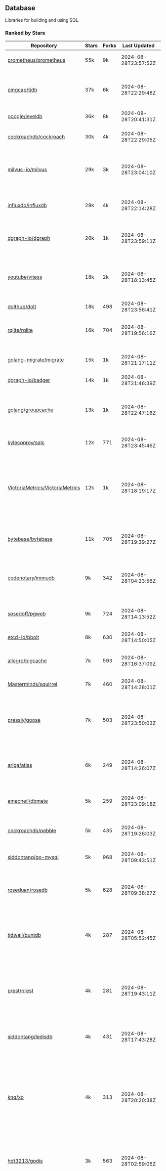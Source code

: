 ## Database

Libraries for building and using SQL.

### Ranked by Stars

| Repository | Stars | Forks | Last Updated | Description | 
|------------|-------|-------|--------------|-------------|
| [prometheus/prometheus](https://github.com/prometheus/prometheus) | 55k | 9k | 2024-08-28T23:57:52Z |  Monitoring system and time series database. |
| [pingcap/tidb](https://github.com/pingcap/tidb) | 37k | 6k | 2024-08-28T22:29:48Z |  TiDB is a distributed SQL database. Inspired by the design of Google F1. |
| [google/leveldb](https://github.com/google/leveldb) | 36k | 8k | 2024-08-28T20:41:31Z | key/value database in Go. |
| [cockroachdb/cockroach](https://github.com/cockroachdb/cockroach) | 30k | 4k | 2024-08-28T22:29:05Z |  Scalable, Geo-Replicated, Transactional Datastore. |
| [milvus-io/milvus](https://github.com/milvus-io/milvus) | 29k | 3k | 2024-08-28T23:04:10Z |  Milvus is a vector database for embedding management, analytics and search. |
| [influxdb/influxdb](https://github.com/influxdb/influxdb) | 29k | 4k | 2024-08-28T22:14:28Z |  Scalable datastore for metrics, events, and real-time analytics. |
| [dgraph-io/dgraph](https://github.com/dgraph-io/dgraph) | 20k | 1k | 2024-08-28T23:59:11Z |  Scalable, Distributed, Low Latency, High Throughput Graph Database. |
| [youtube/vitess](https://github.com/youtube/vitess) | 18k | 2k | 2024-08-28T18:13:45Z |  vitess provides servers and tools which facilitate scaling of MySQL databases for large scale web services. |
| [dolthub/dolt](https://github.com/dolthub/dolt) | 18k | 498 | 2024-08-28T23:56:41Z |  Dolt – It's Git for Data. |
| [rqlite/rqlite](https://github.com/rqlite/rqlite) | 16k | 704 | 2024-08-28T19:56:16Z |  The lightweight, distributed, relational database built on SQLite. |
| [golang-migrate/migrate](https://github.com/golang-migrate/migrate) | 15k | 1k | 2024-08-28T21:17:11Z |  Database migrations. CLI and Golang library. |
| [dgraph-io/badger](https://github.com/dgraph-io/badger) | 14k | 1k | 2024-08-28T21:46:39Z |  Fast key-value store in Go. |
| [golang/groupcache](https://github.com/golang/groupcache) | 13k | 1k | 2024-08-28T22:47:16Z |  Groupcache is a caching and cache-filling library, intended as a replacement for memcached in many cases. |
| [kyleconroy/sqlc](https://github.com/kyleconroy/sqlc) | 12k | 771 | 2024-08-28T23:45:46Z |  Generate type-safe code from SQL. |
| [VictoriaMetrics/VictoriaMetrics](https://github.com/VictoriaMetrics/VictoriaMetrics) | 12k | 1k | 2024-08-28T18:19:17Z |  fast, resource-effective and scalable open source time series database. May be used as long-term remote storage for Prometheus. Supports PromQL. |
| [bytebase/bytebase](https://github.com/bytebase/bytebase) | 11k | 705 | 2024-08-28T19:39:27Z |  Safe database schema change and version control for DevOps teams. |
| [codenotary/immudb](https://github.com/codenotary/immudb) | 9k | 342 | 2024-08-28T04:23:56Z |  immudb is a lightweight, high-speed immutable database for systems and applications written in Go. |
| [sosedoff/pgweb](https://github.com/sosedoff/pgweb) | 9k | 724 | 2024-08-28T14:13:52Z |  Web-based PostgreSQL database browser. |
| [etcd-io/bbolt](https://github.com/etcd-io/bbolt) | 8k | 630 | 2024-08-28T14:50:05Z |  An embedded key/value database for Go. |
| [allegro/bigcache](https://github.com/allegro/bigcache) | 7k | 593 | 2024-08-28T16:37:09Z |  Efficient key/value cache for gigabytes of data. |
| [Masterminds/squirrel](https://github.com/Masterminds/squirrel) | 7k | 460 | 2024-08-28T14:38:01Z |  Go library that helps you build SQL queries. |
| [pressly/goose](https://github.com/pressly/goose) | 7k | 503 | 2024-08-28T23:50:03Z |  Database migration tool. You can manage your database's evolution by creating incremental SQL or Go scripts. |
| [ariga/atlas](https://github.com/ariga/atlas) | 6k | 249 | 2024-08-28T14:26:07Z |  A Database Toolkit. A CLI designed to help companies better work with their data. |
| [amacneil/dbmate](https://github.com/amacneil/dbmate) | 5k | 259 | 2024-08-28T23:09:18Z |  A lightweight, framework-agnostic database migration tool. |
| [cockroachdb/pebble](https://github.com/cockroachdb/pebble) | 5k | 435 | 2024-08-28T19:26:03Z |  RocksDB/LevelDB inspired key-value database in Go. |
| [siddontang/go-mysql](https://github.com/siddontang/go-mysql) | 5k | 968 | 2024-08-28T09:43:51Z |  Go toolset to handle MySQL protocol and replication. |
| [roseduan/rosedb](https://github.com/roseduan/rosedb) | 5k | 628 | 2024-08-28T09:38:27Z |  An embedded k-v database based on LSM+WAL, supports string, list, hash, set, zset. |
| [tidwall/buntdb](https://github.com/tidwall/buntdb) | 4k | 287 | 2024-08-28T05:52:45Z |  Fast, embeddable, in-memory key/value database for Go with custom indexing and spatial support. |
| [prest/prest](https://github.com/prest/prest) | 4k | 281 | 2024-08-28T19:43:11Z |  Simplify and accelerate development, ⚡ instant, realtime, high-performance on any Postgres application, existing or new. |
| [siddontang/ledisdb](https://github.com/siddontang/ledisdb) | 4k | 431 | 2024-08-28T17:43:28Z |  Ledisdb is a high performance NoSQL like Redis based on LevelDB. |
| [knq/xo](https://github.com/knq/xo) | 4k | 313 | 2024-08-28T20:20:38Z |  Generate idiomatic Go code for databases based on existing schema definitions or custom queries supporting PostgreSQL, MySQL, SQLite, Oracle, and Microsoft SQL Server. |
| [hdt3213/godis](https://github.com/hdt3213/godis) | 3k | 563 | 2024-08-28T02:59:05Z |  A Golang implemented high-performance Redis server and cluster. |
| [xujiajun/nutsdb](https://github.com/xujiajun/nutsdb) | 3k | 335 | 2024-08-28T08:54:01Z |  Nutsdb is a simple, fast, embeddable, persistent key/value store written in pure Go. It supports fully serializable transactions and many data structures such as list, set, sorted set. |
| [rubenv/sql-migrate](https://github.com/rubenv/sql-migrate) | 3k | 269 | 2024-08-28T06:14:30Z |  Database migration tool. Allows embedding migrations into the application using go-bindata. |
| [lindb/lindb](https://github.com/lindb/lindb) | 3k | 282 | 2024-08-28T18:38:30Z |  LinDB is a scalable, high performance, high availability distributed time series database. |
| [HouzuoGuo/tiedot](https://github.com/HouzuoGuo/tiedot) | 3k | 259 | 2024-08-24T21:08:45Z |  Your NoSQL database powered by Golang. |
| [bluele/gcache](https://github.com/bluele/gcache) | 3k | 270 | 2024-08-28T21:37:27Z |  Cache library with support for expirable Cache, LFU, LRU and ARC. |
| [eko/gocache](https://github.com/eko/gocache) | 2k | 193 | 2024-08-28T23:14:27Z |  A complete Go cache library with multiple stores (memory, memcache, redis, ...), chainable, loadable, metrics cache and more. |
| [go-jet/jet](https://github.com/go-jet/jet) | 2k | 113 | 2024-08-28T23:07:17Z |  Framework for writing type-safe SQL queries in Go, with ability to easily convert database query result into desired arbitrary object structure. |
| [doug-martin/goqu](https://github.com/doug-martin/goqu) | 2k | 205 | 2024-08-28T03:11:31Z |  Idiomatic SQL builder and query library. |
| [muesli/cache2go](https://github.com/muesli/cache2go) | 2k | 518 | 2024-08-27T22:17:18Z |  In-memory key:value cache which supports automatic invalidation based on timeouts. |
| [VictoriaMetrics/fastcache](https://github.com/VictoriaMetrics/fastcache) | 2k | 176 | 2024-08-23T11:43:17Z |  fast thread-safe inmemory cache for big number of entries. Minimizes GC overhead. |
| [flower-corp/lotusdb](https://github.com/flower-corp/lotusdb) | 2k | 177 | 2024-08-28T09:36:23Z |  Fast k/v database compatible with lsm and b+tree. |
| [maypok86/otter](https://github.com/maypok86/otter) | 2k | 39 | 2024-08-28T09:05:28Z |  A high performance lockless cache for Go. Many times faster than Ristretto and friends. |
| [didi/gendry](https://github.com/didi/gendry) | 2k | 191 | 2024-08-28T08:51:25Z |  Non-invasive SQL builder and powerful data binder. |
| [CovenantSQL/CovenantSQL](https://github.com/CovenantSQL/CovenantSQL) | 1k | 146 | 2024-08-03T07:47:43Z |  CovenantSQL is a SQL database on blockchain. |
| [kelindar/column](https://github.com/kelindar/column) | 1k | 56 | 2024-08-28T05:43:51Z |  High-performance, columnar, embeddable in-memory store with bitmap indexing and transactions. |
| [peterbourgon/diskv](https://github.com/peterbourgon/diskv) | 1k | 101 | 2024-08-24T08:01:51Z |  Home-grown disk-backed key-value store. |
| [akrylysov/pogreb](https://github.com/akrylysov/pogreb) | 1k | 90 | 2024-08-27T11:15:55Z |  Embedded key-value store for read-heavy workloads. |
| [skeema/skeema](https://github.com/skeema/skeema) | 1k | 100 | 2024-08-28T16:59:28Z |  Pure-SQL schema management system for MySQL, with support for sharding and external online schema change tools. |
| [Vertamedia/chproxy](https://github.com/Vertamedia/chproxy) | 1k | 258 | 2024-08-22T09:05:42Z |  HTTP proxy for ClickHouse database. |
| [paranoidguy/databunker](https://github.com/paranoidguy/databunker) | 1k | 72 | 2024-08-28T21:47:46Z |  Personally identifiable information (PII) storage service built to comply with GDPR and CCPA. |
| [objectbox/objectbox-go](https://github.com/objectbox/objectbox-go) | 1k | 45 | 2024-08-25T00:24:48Z |  High-performance embedded Object Database (NoSQL) with Go API. |
| [cybertec-postgresql/pg_timetable](https://github.com/cybertec-postgresql/pg_timetable) | 1k | 65 | 2024-08-27T07:07:18Z |  Advanced scheduling for PostgreSQL. |
| [go-gormigrate/gormigrate](https://github.com/go-gormigrate/gormigrate) | 1k | 96 | 2024-08-28T06:12:30Z |  Database schema migration helper for Gorm ORM. |
| [krotik/eliasdb](https://github.com/krotik/eliasdb) | 995 | 49 | 2024-08-20T10:02:15Z |  Dependency-free, transactional graph database with REST API, phrase search and SQL-like query language. |
| [linkedin/goavro](https://github.com/linkedin/goavro) | 971 | 216 | 2024-08-26T11:06:27Z |  A Go package that encodes and decodes Avro data. |
| [couchbase/moss](https://github.com/couchbase/moss) | 951 | 59 | 2024-08-18T18:26:15Z |  Moss is a simple LSM key-value storage engine written in 100% Go. |
| [jellydator/ttlcache](https://github.com/jellydator/ttlcache) | 910 | 115 | 2024-08-28T23:57:28Z |  An in-memory cache with item expiration and generics. |
| [gchaincl/dotsql](https://github.com/gchaincl/dotsql) | 735 | 53 | 2024-08-22T02:22:56Z |  Go library that helps you keep sql files in one place and use them with ease. |
| [ostafen/clover](https://github.com/ostafen/clover) | 655 | 55 | 2024-08-28T16:32:54Z |  A lightweight document-oriented NoSQL database written in pure Golang. |
| [go-ozzo/ozzo-dbx](https://github.com/go-ozzo/ozzo-dbx) | 633 | 88 | 2024-08-28T01:09:24Z |  Powerful data retrieval methods as well as DB-agnostic query building capabilities. |
| [nikepan/clickhouse-bulk](https://github.com/nikepan/clickhouse-bulk) | 473 | 87 | 2024-08-20T08:53:24Z |  Collects small inserts and sends big requests to ClickHouse servers. |
| [jmhodges/levigo](https://github.com/jmhodges/levigo) | 414 | 90 | 2024-06-20T01:42:34Z |  Levigo is a Go wrapper for LevelDB. |
| [rocketlaunchr/dbq](https://github.com/rocketlaunchr/dbq) | 402 | 21 | 2024-08-09T12:12:34Z |  Zero boilerplate database operations for Go. |
| [lqs/sqlingo](https://github.com/lqs/sqlingo) | 398 | 28 | 2024-08-28T03:56:24Z |  A lightweight DSL to build SQL in Go. |
| [HDT3213/rdb](https://github.com/HDT3213/rdb) | 374 | 78 | 2024-08-27T08:29:23Z |  Redis RDB file parser for secondary development and memory analysis. |
| [recoilme/pudge](https://github.com/recoilme/pudge) | 367 | 35 | 2024-07-22T02:45:48Z |  Fast and simple key/value store written using Go's standard library. |
| [faabiosr/cachego](https://github.com/faabiosr/cachego) | 365 | 24 | 2024-08-28T18:53:05Z |  Golang Cache component for multiple drivers. |
| [EchoVault/EchoVault](https://github.com/EchoVault/EchoVault) | 329 | 18 | 2024-08-28T11:24:41Z |  Embeddable Distributed in-memory data store compatible with Redis clients. |
| [elgris/sqrl](https://github.com/elgris/sqrl) | 274 | 38 | 2024-07-21T17:08:26Z |  SQL query builder, fork of Squirrel with improved performance. |
| [creativecreature/sturdyc](https://github.com/creativecreature/sturdyc) | 271 | 9 | 2024-08-28T16:46:05Z |  A caching library with advanced concurrency features designed to make I/O heavy applications robust and highly performant. |
| [chrislusf/vasto](https://github.com/chrislusf/vasto) | 259 | 30 | 2024-08-03T23:40:34Z |  A distributed high-performance key-value store. On Disk. Eventual consistent. HA. Able to grow or shrink without service interruption. |
| [Yiling-J/theine-go](https://github.com/Yiling-J/theine-go) | 249 | 16 | 2024-08-27T11:10:18Z |  High performance, near optimal in-memory cache with proactive TTL expiration and generics. |
| [dtm-labs/dtf](https://github.com/dtm-labs/dtf) | 212 | 30 | 2024-07-17T03:52:37Z |  A distributed transaction manager. Support XA, TCC, SAGA, Reliable Messages. |
| [fern4lvarez/piladb](https://github.com/fern4lvarez/piladb) | 205 | 22 | 2024-06-20T01:42:37Z |  Lightweight RESTful database engine based on stack data structures. |
| [wesql/wescale](https://github.com/wesql/wescale) | 197 | 8 | 2024-08-26T06:27:32Z |  WeScale is a database proxy designed to enhance the scalability, performance, security, and resilience of your applications. |
| [bokwoon95/go-structured-query](https://github.com/bokwoon95/go-structured-query) | 196 | 11 | 2024-08-13T04:09:33Z |  Type-safe SQL builder and struct mapper for Go. |
| [knocknote/octillery](https://github.com/knocknote/octillery) | 191 | 30 | 2024-06-10T05:18:59Z |  Go package for sharding databases ( Supports every ORM or raw SQL ). |
| [akyoto/cache](https://github.com/akyoto/cache) | 182 | 22 | 2024-08-04T01:51:50Z |  In-memory key:value store with expiration time, 0 dependencies, <100 LoC, 100% coverage. |
| [lopezator/migrator](https://github.com/lopezator/migrator) | 168 | 18 | 2024-07-11T02:39:54Z |  Dead simple Go database migration library. |
| [amit-davidson/LibraDB](https://github.com/amit-davidson/LibraDB) | 167 | 21 | 2024-08-25T21:54:00Z |  LibraDB is a simple database with less than 1000 lines of code for learning. |
| [arthurkushman/buildsqlx](https://github.com/arthurkushman/buildsqlx) | 165 | 16 | 2024-08-28T14:21:17Z |  Go database query builder library for PostgreSQL. |
| [iwanbk/bcache](https://github.com/iwanbk/bcache) | 151 | 18 | 2024-08-24T07:28:00Z |  Eventually consistent distributed in-memory cache Go library. |
| [GuiaBolso/darwin](https://github.com/GuiaBolso/darwin) | 145 | 34 | 2024-06-20T01:43:38Z |  Database schema evolution library for Go. |
| [nullism/bqb](https://github.com/nullism/bqb) | 144 | 10 | 2024-08-25T12:29:46Z |  Lightweight and easy to learn query builder. |
| [leporo/sqlf](https://github.com/leporo/sqlf) | 141 | 14 | 2024-05-24T08:11:15Z |  Fast SQL query builder. |
| [rocketlaunchr/remember-go](https://github.com/rocketlaunchr/remember-go) | 139 | 8 | 2024-07-23T03:09:49Z |  A universal interface for caching slow database queries (backed by redis, memcached, ristretto, or in-memory). |
| [viney-shih/go-cache](https://github.com/viney-shih/go-cache) | 138 | 9 | 2024-08-12T08:51:03Z |  A flexible multi-layer Go caching library to deal with in-memory and shared cache by adopting Cache-Aside pattern. |
| [elastic/go-freelru](https://github.com/elastic/go-freelru) | 133 | 9 | 2024-08-27T14:30:13Z | A GC-less, fast and generic LRU hashmap library with optional locking, sharding, eviction and expiration. |
| [galeone/igor](https://github.com/galeone/igor) | 125 | 4 | 2024-06-20T01:44:49Z |  Abstraction layer for PostgreSQL that supports advanced functionality and uses gorm-like syntax. |
| [erni27/imcache](https://github.com/erni27/imcache) | 119 | 5 | 2024-08-28T11:53:56Z |  A generic in-memory cache Go library. It supports expiration, sliding expiration, max entries limit, eviction callbacks and sharding. |
| [unit-io/unitdb](https://github.com/unit-io/unitdb) | 118 | 10 | 2024-05-03T13:01:20Z |  Fast timeseries database for IoT, realtime messaging applications. Access unitdb with pubsub over tcp or websocket using github.com/unit-io/unitd application. |
| [sj14/dbbench](https://github.com/sj14/dbbench) | 98 | 18 | 2024-08-25T11:47:03Z |  Database benchmarking tool with support for several databases and scripts. |
| [OrlovEvgeny/go-mcache](https://github.com/OrlovEvgeny/go-mcache) | 96 | 16 | 2024-08-13T16:00:53Z |  Fast in-memory key:value store/cache library. Pointer caches. |
| [sunary/sqlize](https://github.com/sunary/sqlize) | 94 | 11 | 2024-08-26T06:10:58Z |  Database migration generator. Allows generate sql migration from model and existing sql by differ them. |
| [jameycribbs/hare](https://github.com/jameycribbs/hare) | 91 | 11 | 2024-06-26T13:47:15Z |  A simple database management system that stores each table as a text file of line-delimited JSON. |
| [cristalhq/builq](https://github.com/cristalhq/builq) | 89 | 3 | 2024-08-09T01:29:50Z |  Easily build SQL queries in Go. |
| [robinjoseph08/go-pg-migrations](https://github.com/robinjoseph08/go-pg-migrations) | 84 | 22 | 2024-01-08T01:51:54Z |  A Go package to help write migrations with go-pg/pg. |
| [liweiyi88/onedump](https://github.com/liweiyi88/onedump) | 79 | 8 | 2024-08-16T17:08:40Z |  Database backup from different drivers to different destinations with one command and configuration. |
| [zekroTJA/timedmap](https://github.com/zekroTJA/timedmap) | 70 | 10 | 2024-05-10T07:40:51Z |  Map with expiring key-value pairs. |
| [codingsince1985/couchcache](https://github.com/codingsince1985/couchcache) | 63 | 7 | 2024-07-09T09:49:00Z |  RESTful caching micro-service backed by Couchbase server. |
| [xujiajun/godbal](https://github.com/xujiajun/godbal) | 59 | 29 | 2024-02-03T19:00:49Z |  Database Abstraction Layer (dbal) for go. Support SQL builder and get result easily. |
| [khezen/avro](https://github.com/khezen/avro) | 45 | 10 | 2024-07-15T11:24:56Z |  Discover SQL schemas and convert them to AVRO schemas. Query SQL records into AVRO bytes. |
| [oaStuff/clusteredBigCache](https://github.com/oaStuff/clusteredBigCache) | 44 | 5 | 2023-11-01T01:52:19Z |  BigCache with clustering support and individual item expiration. |
| [floatdrop/2q](https://github.com/floatdrop/2q) | 39 | 4 | 2024-08-09T22:07:32Z |  2Q in-memory cache implementation. |
| [claygod/coffer](https://github.com/claygod/coffer) | 38 | 5 | 2024-07-11T12:33:34Z |  Simple ACID key-value database that supports transactions. |
| [HnH/qry](https://github.com/HnH/qry) | 35 | 7 | 2024-02-27T10:37:40Z |  Tool that generates constants from files with raw SQL queries. |
| [xgzlucario/rotom](https://github.com/xgzlucario/rotom) | 34 | 3 | 2024-08-21T16:21:26Z |  A tiny Redis server built with Golang, compatible with RESP protocols. |
| [hexdigest/prep](https://github.com/hexdigest/prep) | 32 | 5 | 2024-03-07T22:59:58Z |  Use prepared SQL statements without changing your code. |
| [bartventer/gorm-multitenancy](https://github.com/bartventer/gorm-multitenancy) | 31 | 4 | 2024-08-25T11:57:50Z |  Multi-tenancy support for GORM managed databases. |
| [adlio/schema](https://github.com/adlio/schema) | 31 | 4 | 2024-06-05T09:08:59Z |  Library to embed schema migrations for database/sql-compatible databases inside your Go binaries. |
| [twharmon/gosql](https://github.com/twharmon/gosql) | 30 | 2 | 2024-02-02T19:53:16Z |  SQL Query builder with better null values support. |
| [RichardKnop/go-fixtures](https://github.com/RichardKnop/go-fixtures) | 29 | 11 | 2024-06-23T17:52:00Z |  Django style fixtures for Golang's excellent built-in database/sql library. |
| [codingconcepts/dg](https://github.com/codingconcepts/dg) | 28 | 3 | 2024-08-12T11:58:52Z |  A fast data generator that produces CSV files from generated relational data. |
| [larapulse/migrator](https://github.com/larapulse/migrator) | 25 | 4 | 2024-05-19T07:31:13Z |  MySQL database migrator designed to run migrations to your features and manage database schema update with intuitive go code. |
| [andizzle/rwdb](https://github.com/andizzle/rwdb) | 19 | 2 | 2024-07-19T18:32:42Z |  rwdb provides read replica capability for multiple database servers setup. |
| [rafaeljesus/tempdb](https://github.com/rafaeljesus/tempdb) | 19 | 3 | 2024-04-18T14:17:05Z |  Key-value store for temporary items. |
| [motrboat/hotcoal](https://github.com/motrboat/hotcoal) | 19 | 1 | 2024-08-26T19:21:30Z |  Secure your handcrafted SQL against injection. |
| [mdaliyan/icache](https://github.com/mdaliyan/icache) | 16 | 2 | 2024-08-16T19:47:56Z |  A High Performance, Generic, thread-safe, zero-dependency cache package. |
| [muir/libschema](https://github.com/muir/libschema) | 14 | 5 | 2024-08-22T16:05:30Z |  Define your migrations separately in each library. Migrations for open source libraries. MySQL & PostgreSQL. |
| [Kachit/gorm-seeder](https://github.com/Kachit/gorm-seeder) | 13 | 1 | 2024-01-30T11:33:09Z |  Simple database seeder for Gorm ORM. |
| [pupizoid/ormlite](https://github.com/pupizoid/ormlite) | 13 | 3 | 2024-03-06T20:01:55Z |  Lightweight package containing some ORM-like features and helpers for sqlite databases. |
| [ulovecode/gdcache](https://github.com/ulovecode/gdcache) | 13 | 2 | 2024-08-01T03:24:23Z |  A pure non-intrusive cache library implemented by golang, you can use it to implement your own distributed cache. |
| [twharmon/dynago](https://github.com/twharmon/dynago) | 12 | 0 | 2024-03-26T11:56:26Z |  Simplify working with AWS DynamoDB. |
| [lawzava/go-pg-migrate](https://github.com/lawzava/go-pg-migrate) | 10 | 3 | 2024-01-24T05:10:53Z |  CLI-friendly package for go-pg migrations management. |
| [no-src/nscache](https://github.com/no-src/nscache) | 10 | 0 | 2024-08-02T00:58:27Z |  A Go caching framework that supports multiple data source drivers. |
| [oracle/coherence-go-client](https://github.com/oracle/coherence-go-client) | 9 | 3 | 2024-07-17T02:42:18Z |  Full implementation of Oracle Coherence cache API for Go applications using gRPC as network transport. |
| [cheshir/ttlcache](https://github.com/cheshir/ttlcache) | 9 | 8 | 2023-03-26T17:03:11Z |  In-memory key value storage with TTL for each record. |
| [rafaelespinoza/godfish](https://github.com/rafaelespinoza/godfish) | 7 | 1 | 2024-07-17T00:46:05Z |  Database migration manager, works with native query language. Support for cassandra, mysql, postgres, sqlite3. |
| [go-the-way/sg](https://github.com/go-the-way/sg) | 6 | 0 | 2024-05-10T21:55:52Z |  A SQL Gen for generating standard SQLs(supports: CRUD) written in Go. |
| [yuseferi/gocache](https://github.com/yuseferi/gocache) | 6 | 0 | 2024-08-16T19:47:48Z |  A data race free Go ache library with high performance and auto pruge functionality |
| [/](https://github.com/gobuffalo/pop/tree/master/soda) | 0 | 0 | 0001-01-01T00:00:00Z |  Database migration, creation, ORM, etc... for MySQL, PostgreSQL, and SQLite. |
| [jamf/regatta](https://github.com/jamf/regatta) | 0 | 0 | 0001-01-01T00:00:00Z |  Fast, simple, geo-distributed KV store built for cloud native era. |

### Ranked by Forks

| Repository | Stars | Forks | Last Updated | Description | 
|------------|-------|-------|--------------|-------------|
| [prometheus/prometheus](https://github.com/prometheus/prometheus) | 55k | 9k | 2024-08-28T23:57:52Z |  Monitoring system and time series database. |
| [google/leveldb](https://github.com/google/leveldb) | 36k | 8k | 2024-08-28T20:41:31Z | key/value database in Go. |
| [pingcap/tidb](https://github.com/pingcap/tidb) | 37k | 6k | 2024-08-28T22:29:48Z |  TiDB is a distributed SQL database. Inspired by the design of Google F1. |
| [cockroachdb/cockroach](https://github.com/cockroachdb/cockroach) | 30k | 4k | 2024-08-28T22:29:05Z |  Scalable, Geo-Replicated, Transactional Datastore. |
| [influxdb/influxdb](https://github.com/influxdb/influxdb) | 29k | 4k | 2024-08-28T22:14:28Z |  Scalable datastore for metrics, events, and real-time analytics. |
| [milvus-io/milvus](https://github.com/milvus-io/milvus) | 29k | 3k | 2024-08-28T23:04:10Z |  Milvus is a vector database for embedding management, analytics and search. |
| [youtube/vitess](https://github.com/youtube/vitess) | 18k | 2k | 2024-08-28T18:13:45Z |  vitess provides servers and tools which facilitate scaling of MySQL databases for large scale web services. |
| [dgraph-io/dgraph](https://github.com/dgraph-io/dgraph) | 20k | 1k | 2024-08-28T23:59:11Z |  Scalable, Distributed, Low Latency, High Throughput Graph Database. |
| [golang/groupcache](https://github.com/golang/groupcache) | 13k | 1k | 2024-08-28T22:47:16Z |  Groupcache is a caching and cache-filling library, intended as a replacement for memcached in many cases. |
| [golang-migrate/migrate](https://github.com/golang-migrate/migrate) | 15k | 1k | 2024-08-28T21:17:11Z |  Database migrations. CLI and Golang library. |
| [dgraph-io/badger](https://github.com/dgraph-io/badger) | 14k | 1k | 2024-08-28T21:46:39Z |  Fast key-value store in Go. |
| [VictoriaMetrics/VictoriaMetrics](https://github.com/VictoriaMetrics/VictoriaMetrics) | 12k | 1k | 2024-08-28T18:19:17Z |  fast, resource-effective and scalable open source time series database. May be used as long-term remote storage for Prometheus. Supports PromQL. |
| [siddontang/go-mysql](https://github.com/siddontang/go-mysql) | 5k | 968 | 2024-08-28T09:43:51Z |  Go toolset to handle MySQL protocol and replication. |
| [kyleconroy/sqlc](https://github.com/kyleconroy/sqlc) | 12k | 771 | 2024-08-28T23:45:46Z |  Generate type-safe code from SQL. |
| [sosedoff/pgweb](https://github.com/sosedoff/pgweb) | 9k | 724 | 2024-08-28T14:13:52Z |  Web-based PostgreSQL database browser. |
| [bytebase/bytebase](https://github.com/bytebase/bytebase) | 11k | 705 | 2024-08-28T19:39:27Z |  Safe database schema change and version control for DevOps teams. |
| [rqlite/rqlite](https://github.com/rqlite/rqlite) | 16k | 704 | 2024-08-28T19:56:16Z |  The lightweight, distributed, relational database built on SQLite. |
| [etcd-io/bbolt](https://github.com/etcd-io/bbolt) | 8k | 630 | 2024-08-28T14:50:05Z |  An embedded key/value database for Go. |
| [roseduan/rosedb](https://github.com/roseduan/rosedb) | 5k | 628 | 2024-08-28T09:38:27Z |  An embedded k-v database based on LSM+WAL, supports string, list, hash, set, zset. |
| [allegro/bigcache](https://github.com/allegro/bigcache) | 7k | 593 | 2024-08-28T16:37:09Z |  Efficient key/value cache for gigabytes of data. |
| [hdt3213/godis](https://github.com/hdt3213/godis) | 3k | 563 | 2024-08-28T02:59:05Z |  A Golang implemented high-performance Redis server and cluster. |
| [muesli/cache2go](https://github.com/muesli/cache2go) | 2k | 518 | 2024-08-27T22:17:18Z |  In-memory key:value cache which supports automatic invalidation based on timeouts. |
| [pressly/goose](https://github.com/pressly/goose) | 7k | 503 | 2024-08-28T23:50:03Z |  Database migration tool. You can manage your database's evolution by creating incremental SQL or Go scripts. |
| [dolthub/dolt](https://github.com/dolthub/dolt) | 18k | 498 | 2024-08-28T23:56:41Z |  Dolt – It's Git for Data. |
| [Masterminds/squirrel](https://github.com/Masterminds/squirrel) | 7k | 460 | 2024-08-28T14:38:01Z |  Go library that helps you build SQL queries. |
| [cockroachdb/pebble](https://github.com/cockroachdb/pebble) | 5k | 435 | 2024-08-28T19:26:03Z |  RocksDB/LevelDB inspired key-value database in Go. |
| [siddontang/ledisdb](https://github.com/siddontang/ledisdb) | 4k | 431 | 2024-08-28T17:43:28Z |  Ledisdb is a high performance NoSQL like Redis based on LevelDB. |
| [codenotary/immudb](https://github.com/codenotary/immudb) | 9k | 342 | 2024-08-28T04:23:56Z |  immudb is a lightweight, high-speed immutable database for systems and applications written in Go. |
| [xujiajun/nutsdb](https://github.com/xujiajun/nutsdb) | 3k | 335 | 2024-08-28T08:54:01Z |  Nutsdb is a simple, fast, embeddable, persistent key/value store written in pure Go. It supports fully serializable transactions and many data structures such as list, set, sorted set. |
| [knq/xo](https://github.com/knq/xo) | 4k | 313 | 2024-08-28T20:20:38Z |  Generate idiomatic Go code for databases based on existing schema definitions or custom queries supporting PostgreSQL, MySQL, SQLite, Oracle, and Microsoft SQL Server. |
| [tidwall/buntdb](https://github.com/tidwall/buntdb) | 4k | 287 | 2024-08-28T05:52:45Z |  Fast, embeddable, in-memory key/value database for Go with custom indexing and spatial support. |
| [lindb/lindb](https://github.com/lindb/lindb) | 3k | 282 | 2024-08-28T18:38:30Z |  LinDB is a scalable, high performance, high availability distributed time series database. |
| [prest/prest](https://github.com/prest/prest) | 4k | 281 | 2024-08-28T19:43:11Z |  Simplify and accelerate development, ⚡ instant, realtime, high-performance on any Postgres application, existing or new. |
| [bluele/gcache](https://github.com/bluele/gcache) | 3k | 270 | 2024-08-28T21:37:27Z |  Cache library with support for expirable Cache, LFU, LRU and ARC. |
| [rubenv/sql-migrate](https://github.com/rubenv/sql-migrate) | 3k | 269 | 2024-08-28T06:14:30Z |  Database migration tool. Allows embedding migrations into the application using go-bindata. |
| [HouzuoGuo/tiedot](https://github.com/HouzuoGuo/tiedot) | 3k | 259 | 2024-08-24T21:08:45Z |  Your NoSQL database powered by Golang. |
| [amacneil/dbmate](https://github.com/amacneil/dbmate) | 5k | 259 | 2024-08-28T23:09:18Z |  A lightweight, framework-agnostic database migration tool. |
| [Vertamedia/chproxy](https://github.com/Vertamedia/chproxy) | 1k | 258 | 2024-08-22T09:05:42Z |  HTTP proxy for ClickHouse database. |
| [ariga/atlas](https://github.com/ariga/atlas) | 6k | 249 | 2024-08-28T14:26:07Z |  A Database Toolkit. A CLI designed to help companies better work with their data. |
| [linkedin/goavro](https://github.com/linkedin/goavro) | 971 | 216 | 2024-08-26T11:06:27Z |  A Go package that encodes and decodes Avro data. |
| [doug-martin/goqu](https://github.com/doug-martin/goqu) | 2k | 205 | 2024-08-28T03:11:31Z |  Idiomatic SQL builder and query library. |
| [eko/gocache](https://github.com/eko/gocache) | 2k | 193 | 2024-08-28T23:14:27Z |  A complete Go cache library with multiple stores (memory, memcache, redis, ...), chainable, loadable, metrics cache and more. |
| [didi/gendry](https://github.com/didi/gendry) | 2k | 191 | 2024-08-28T08:51:25Z |  Non-invasive SQL builder and powerful data binder. |
| [flower-corp/lotusdb](https://github.com/flower-corp/lotusdb) | 2k | 177 | 2024-08-28T09:36:23Z |  Fast k/v database compatible with lsm and b+tree. |
| [VictoriaMetrics/fastcache](https://github.com/VictoriaMetrics/fastcache) | 2k | 176 | 2024-08-23T11:43:17Z |  fast thread-safe inmemory cache for big number of entries. Minimizes GC overhead. |
| [CovenantSQL/CovenantSQL](https://github.com/CovenantSQL/CovenantSQL) | 1k | 146 | 2024-08-03T07:47:43Z |  CovenantSQL is a SQL database on blockchain. |
| [jellydator/ttlcache](https://github.com/jellydator/ttlcache) | 910 | 115 | 2024-08-28T23:57:28Z |  An in-memory cache with item expiration and generics. |
| [go-jet/jet](https://github.com/go-jet/jet) | 2k | 113 | 2024-08-28T23:07:17Z |  Framework for writing type-safe SQL queries in Go, with ability to easily convert database query result into desired arbitrary object structure. |
| [peterbourgon/diskv](https://github.com/peterbourgon/diskv) | 1k | 101 | 2024-08-24T08:01:51Z |  Home-grown disk-backed key-value store. |
| [skeema/skeema](https://github.com/skeema/skeema) | 1k | 100 | 2024-08-28T16:59:28Z |  Pure-SQL schema management system for MySQL, with support for sharding and external online schema change tools. |
| [go-gormigrate/gormigrate](https://github.com/go-gormigrate/gormigrate) | 1k | 96 | 2024-08-28T06:12:30Z |  Database schema migration helper for Gorm ORM. |
| [akrylysov/pogreb](https://github.com/akrylysov/pogreb) | 1k | 90 | 2024-08-27T11:15:55Z |  Embedded key-value store for read-heavy workloads. |
| [jmhodges/levigo](https://github.com/jmhodges/levigo) | 414 | 90 | 2024-06-20T01:42:34Z |  Levigo is a Go wrapper for LevelDB. |
| [go-ozzo/ozzo-dbx](https://github.com/go-ozzo/ozzo-dbx) | 633 | 88 | 2024-08-28T01:09:24Z |  Powerful data retrieval methods as well as DB-agnostic query building capabilities. |
| [nikepan/clickhouse-bulk](https://github.com/nikepan/clickhouse-bulk) | 473 | 87 | 2024-08-20T08:53:24Z |  Collects small inserts and sends big requests to ClickHouse servers. |
| [HDT3213/rdb](https://github.com/HDT3213/rdb) | 374 | 78 | 2024-08-27T08:29:23Z |  Redis RDB file parser for secondary development and memory analysis. |
| [paranoidguy/databunker](https://github.com/paranoidguy/databunker) | 1k | 72 | 2024-08-28T21:47:46Z |  Personally identifiable information (PII) storage service built to comply with GDPR and CCPA. |
| [cybertec-postgresql/pg_timetable](https://github.com/cybertec-postgresql/pg_timetable) | 1k | 65 | 2024-08-27T07:07:18Z |  Advanced scheduling for PostgreSQL. |
| [couchbase/moss](https://github.com/couchbase/moss) | 951 | 59 | 2024-08-18T18:26:15Z |  Moss is a simple LSM key-value storage engine written in 100% Go. |
| [kelindar/column](https://github.com/kelindar/column) | 1k | 56 | 2024-08-28T05:43:51Z |  High-performance, columnar, embeddable in-memory store with bitmap indexing and transactions. |
| [ostafen/clover](https://github.com/ostafen/clover) | 655 | 55 | 2024-08-28T16:32:54Z |  A lightweight document-oriented NoSQL database written in pure Golang. |
| [gchaincl/dotsql](https://github.com/gchaincl/dotsql) | 735 | 53 | 2024-08-22T02:22:56Z |  Go library that helps you keep sql files in one place and use them with ease. |
| [krotik/eliasdb](https://github.com/krotik/eliasdb) | 995 | 49 | 2024-08-20T10:02:15Z |  Dependency-free, transactional graph database with REST API, phrase search and SQL-like query language. |
| [objectbox/objectbox-go](https://github.com/objectbox/objectbox-go) | 1k | 45 | 2024-08-25T00:24:48Z |  High-performance embedded Object Database (NoSQL) with Go API. |
| [maypok86/otter](https://github.com/maypok86/otter) | 2k | 39 | 2024-08-28T09:05:28Z |  A high performance lockless cache for Go. Many times faster than Ristretto and friends. |
| [elgris/sqrl](https://github.com/elgris/sqrl) | 274 | 38 | 2024-07-21T17:08:26Z |  SQL query builder, fork of Squirrel with improved performance. |
| [recoilme/pudge](https://github.com/recoilme/pudge) | 367 | 35 | 2024-07-22T02:45:48Z |  Fast and simple key/value store written using Go's standard library. |
| [GuiaBolso/darwin](https://github.com/GuiaBolso/darwin) | 145 | 34 | 2024-06-20T01:43:38Z |  Database schema evolution library for Go. |
| [dtm-labs/dtf](https://github.com/dtm-labs/dtf) | 212 | 30 | 2024-07-17T03:52:37Z |  A distributed transaction manager. Support XA, TCC, SAGA, Reliable Messages. |
| [knocknote/octillery](https://github.com/knocknote/octillery) | 191 | 30 | 2024-06-10T05:18:59Z |  Go package for sharding databases ( Supports every ORM or raw SQL ). |
| [chrislusf/vasto](https://github.com/chrislusf/vasto) | 259 | 30 | 2024-08-03T23:40:34Z |  A distributed high-performance key-value store. On Disk. Eventual consistent. HA. Able to grow or shrink without service interruption. |
| [xujiajun/godbal](https://github.com/xujiajun/godbal) | 59 | 29 | 2024-02-03T19:00:49Z |  Database Abstraction Layer (dbal) for go. Support SQL builder and get result easily. |
| [lqs/sqlingo](https://github.com/lqs/sqlingo) | 398 | 28 | 2024-08-28T03:56:24Z |  A lightweight DSL to build SQL in Go. |
| [faabiosr/cachego](https://github.com/faabiosr/cachego) | 365 | 24 | 2024-08-28T18:53:05Z |  Golang Cache component for multiple drivers. |
| [akyoto/cache](https://github.com/akyoto/cache) | 182 | 22 | 2024-08-04T01:51:50Z |  In-memory key:value store with expiration time, 0 dependencies, <100 LoC, 100% coverage. |
| [fern4lvarez/piladb](https://github.com/fern4lvarez/piladb) | 205 | 22 | 2024-06-20T01:42:37Z |  Lightweight RESTful database engine based on stack data structures. |
| [robinjoseph08/go-pg-migrations](https://github.com/robinjoseph08/go-pg-migrations) | 84 | 22 | 2024-01-08T01:51:54Z |  A Go package to help write migrations with go-pg/pg. |
| [rocketlaunchr/dbq](https://github.com/rocketlaunchr/dbq) | 402 | 21 | 2024-08-09T12:12:34Z |  Zero boilerplate database operations for Go. |
| [amit-davidson/LibraDB](https://github.com/amit-davidson/LibraDB) | 167 | 21 | 2024-08-25T21:54:00Z |  LibraDB is a simple database with less than 1000 lines of code for learning. |
| [sj14/dbbench](https://github.com/sj14/dbbench) | 98 | 18 | 2024-08-25T11:47:03Z |  Database benchmarking tool with support for several databases and scripts. |
| [lopezator/migrator](https://github.com/lopezator/migrator) | 168 | 18 | 2024-07-11T02:39:54Z |  Dead simple Go database migration library. |
| [iwanbk/bcache](https://github.com/iwanbk/bcache) | 151 | 18 | 2024-08-24T07:28:00Z |  Eventually consistent distributed in-memory cache Go library. |
| [EchoVault/EchoVault](https://github.com/EchoVault/EchoVault) | 329 | 18 | 2024-08-28T11:24:41Z |  Embeddable Distributed in-memory data store compatible with Redis clients. |
| [arthurkushman/buildsqlx](https://github.com/arthurkushman/buildsqlx) | 165 | 16 | 2024-08-28T14:21:17Z |  Go database query builder library for PostgreSQL. |
| [Yiling-J/theine-go](https://github.com/Yiling-J/theine-go) | 249 | 16 | 2024-08-27T11:10:18Z |  High performance, near optimal in-memory cache with proactive TTL expiration and generics. |
| [OrlovEvgeny/go-mcache](https://github.com/OrlovEvgeny/go-mcache) | 96 | 16 | 2024-08-13T16:00:53Z |  Fast in-memory key:value store/cache library. Pointer caches. |
| [leporo/sqlf](https://github.com/leporo/sqlf) | 141 | 14 | 2024-05-24T08:11:15Z |  Fast SQL query builder. |
| [RichardKnop/go-fixtures](https://github.com/RichardKnop/go-fixtures) | 29 | 11 | 2024-06-23T17:52:00Z |  Django style fixtures for Golang's excellent built-in database/sql library. |
| [bokwoon95/go-structured-query](https://github.com/bokwoon95/go-structured-query) | 196 | 11 | 2024-08-13T04:09:33Z |  Type-safe SQL builder and struct mapper for Go. |
| [jameycribbs/hare](https://github.com/jameycribbs/hare) | 91 | 11 | 2024-06-26T13:47:15Z |  A simple database management system that stores each table as a text file of line-delimited JSON. |
| [sunary/sqlize](https://github.com/sunary/sqlize) | 94 | 11 | 2024-08-26T06:10:58Z |  Database migration generator. Allows generate sql migration from model and existing sql by differ them. |
| [zekroTJA/timedmap](https://github.com/zekroTJA/timedmap) | 70 | 10 | 2024-05-10T07:40:51Z |  Map with expiring key-value pairs. |
| [nullism/bqb](https://github.com/nullism/bqb) | 144 | 10 | 2024-08-25T12:29:46Z |  Lightweight and easy to learn query builder. |
| [unit-io/unitdb](https://github.com/unit-io/unitdb) | 118 | 10 | 2024-05-03T13:01:20Z |  Fast timeseries database for IoT, realtime messaging applications. Access unitdb with pubsub over tcp or websocket using github.com/unit-io/unitd application. |
| [khezen/avro](https://github.com/khezen/avro) | 45 | 10 | 2024-07-15T11:24:56Z |  Discover SQL schemas and convert them to AVRO schemas. Query SQL records into AVRO bytes. |
| [creativecreature/sturdyc](https://github.com/creativecreature/sturdyc) | 271 | 9 | 2024-08-28T16:46:05Z |  A caching library with advanced concurrency features designed to make I/O heavy applications robust and highly performant. |
| [elastic/go-freelru](https://github.com/elastic/go-freelru) | 133 | 9 | 2024-08-27T14:30:13Z | A GC-less, fast and generic LRU hashmap library with optional locking, sharding, eviction and expiration. |
| [viney-shih/go-cache](https://github.com/viney-shih/go-cache) | 138 | 9 | 2024-08-12T08:51:03Z |  A flexible multi-layer Go caching library to deal with in-memory and shared cache by adopting Cache-Aside pattern. |
| [wesql/wescale](https://github.com/wesql/wescale) | 197 | 8 | 2024-08-26T06:27:32Z |  WeScale is a database proxy designed to enhance the scalability, performance, security, and resilience of your applications. |
| [rocketlaunchr/remember-go](https://github.com/rocketlaunchr/remember-go) | 139 | 8 | 2024-07-23T03:09:49Z |  A universal interface for caching slow database queries (backed by redis, memcached, ristretto, or in-memory). |
| [cheshir/ttlcache](https://github.com/cheshir/ttlcache) | 9 | 8 | 2023-03-26T17:03:11Z |  In-memory key value storage with TTL for each record. |
| [liweiyi88/onedump](https://github.com/liweiyi88/onedump) | 79 | 8 | 2024-08-16T17:08:40Z |  Database backup from different drivers to different destinations with one command and configuration. |
| [codingsince1985/couchcache](https://github.com/codingsince1985/couchcache) | 63 | 7 | 2024-07-09T09:49:00Z |  RESTful caching micro-service backed by Couchbase server. |
| [HnH/qry](https://github.com/HnH/qry) | 35 | 7 | 2024-02-27T10:37:40Z |  Tool that generates constants from files with raw SQL queries. |
| [hexdigest/prep](https://github.com/hexdigest/prep) | 32 | 5 | 2024-03-07T22:59:58Z |  Use prepared SQL statements without changing your code. |
| [erni27/imcache](https://github.com/erni27/imcache) | 119 | 5 | 2024-08-28T11:53:56Z |  A generic in-memory cache Go library. It supports expiration, sliding expiration, max entries limit, eviction callbacks and sharding. |
| [oaStuff/clusteredBigCache](https://github.com/oaStuff/clusteredBigCache) | 44 | 5 | 2023-11-01T01:52:19Z |  BigCache with clustering support and individual item expiration. |
| [claygod/coffer](https://github.com/claygod/coffer) | 38 | 5 | 2024-07-11T12:33:34Z |  Simple ACID key-value database that supports transactions. |
| [muir/libschema](https://github.com/muir/libschema) | 14 | 5 | 2024-08-22T16:05:30Z |  Define your migrations separately in each library. Migrations for open source libraries. MySQL & PostgreSQL. |
| [floatdrop/2q](https://github.com/floatdrop/2q) | 39 | 4 | 2024-08-09T22:07:32Z |  2Q in-memory cache implementation. |
| [bartventer/gorm-multitenancy](https://github.com/bartventer/gorm-multitenancy) | 31 | 4 | 2024-08-25T11:57:50Z |  Multi-tenancy support for GORM managed databases. |
| [adlio/schema](https://github.com/adlio/schema) | 31 | 4 | 2024-06-05T09:08:59Z |  Library to embed schema migrations for database/sql-compatible databases inside your Go binaries. |
| [galeone/igor](https://github.com/galeone/igor) | 125 | 4 | 2024-06-20T01:44:49Z |  Abstraction layer for PostgreSQL that supports advanced functionality and uses gorm-like syntax. |
| [larapulse/migrator](https://github.com/larapulse/migrator) | 25 | 4 | 2024-05-19T07:31:13Z |  MySQL database migrator designed to run migrations to your features and manage database schema update with intuitive go code. |
| [pupizoid/ormlite](https://github.com/pupizoid/ormlite) | 13 | 3 | 2024-03-06T20:01:55Z |  Lightweight package containing some ORM-like features and helpers for sqlite databases. |
| [xgzlucario/rotom](https://github.com/xgzlucario/rotom) | 34 | 3 | 2024-08-21T16:21:26Z |  A tiny Redis server built with Golang, compatible with RESP protocols. |
| [cristalhq/builq](https://github.com/cristalhq/builq) | 89 | 3 | 2024-08-09T01:29:50Z |  Easily build SQL queries in Go. |
| [rafaeljesus/tempdb](https://github.com/rafaeljesus/tempdb) | 19 | 3 | 2024-04-18T14:17:05Z |  Key-value store for temporary items. |
| [oracle/coherence-go-client](https://github.com/oracle/coherence-go-client) | 9 | 3 | 2024-07-17T02:42:18Z |  Full implementation of Oracle Coherence cache API for Go applications using gRPC as network transport. |
| [codingconcepts/dg](https://github.com/codingconcepts/dg) | 28 | 3 | 2024-08-12T11:58:52Z |  A fast data generator that produces CSV files from generated relational data. |
| [lawzava/go-pg-migrate](https://github.com/lawzava/go-pg-migrate) | 10 | 3 | 2024-01-24T05:10:53Z |  CLI-friendly package for go-pg migrations management. |
| [mdaliyan/icache](https://github.com/mdaliyan/icache) | 16 | 2 | 2024-08-16T19:47:56Z |  A High Performance, Generic, thread-safe, zero-dependency cache package. |
| [ulovecode/gdcache](https://github.com/ulovecode/gdcache) | 13 | 2 | 2024-08-01T03:24:23Z |  A pure non-intrusive cache library implemented by golang, you can use it to implement your own distributed cache. |
| [twharmon/gosql](https://github.com/twharmon/gosql) | 30 | 2 | 2024-02-02T19:53:16Z |  SQL Query builder with better null values support. |
| [andizzle/rwdb](https://github.com/andizzle/rwdb) | 19 | 2 | 2024-07-19T18:32:42Z |  rwdb provides read replica capability for multiple database servers setup. |
| [Kachit/gorm-seeder](https://github.com/Kachit/gorm-seeder) | 13 | 1 | 2024-01-30T11:33:09Z |  Simple database seeder for Gorm ORM. |
| [motrboat/hotcoal](https://github.com/motrboat/hotcoal) | 19 | 1 | 2024-08-26T19:21:30Z |  Secure your handcrafted SQL against injection. |
| [rafaelespinoza/godfish](https://github.com/rafaelespinoza/godfish) | 7 | 1 | 2024-07-17T00:46:05Z |  Database migration manager, works with native query language. Support for cassandra, mysql, postgres, sqlite3. |
| [twharmon/dynago](https://github.com/twharmon/dynago) | 12 | 0 | 2024-03-26T11:56:26Z |  Simplify working with AWS DynamoDB. |
| [no-src/nscache](https://github.com/no-src/nscache) | 10 | 0 | 2024-08-02T00:58:27Z |  A Go caching framework that supports multiple data source drivers. |
| [go-the-way/sg](https://github.com/go-the-way/sg) | 6 | 0 | 2024-05-10T21:55:52Z |  A SQL Gen for generating standard SQLs(supports: CRUD) written in Go. |
| [yuseferi/gocache](https://github.com/yuseferi/gocache) | 6 | 0 | 2024-08-16T19:47:48Z |  A data race free Go ache library with high performance and auto pruge functionality |
| [/](https://github.com/gobuffalo/pop/tree/master/soda) | 0 | 0 | 0001-01-01T00:00:00Z |  Database migration, creation, ORM, etc... for MySQL, PostgreSQL, and SQLite. |
| [jamf/regatta](https://github.com/jamf/regatta) | 0 | 0 | 0001-01-01T00:00:00Z |  Fast, simple, geo-distributed KV store built for cloud native era. |

### Ranked by Last Updated

| Repository | Stars | Forks | Last Updated | Description | 
|------------|-------|-------|--------------|-------------|
| [dgraph-io/dgraph](https://github.com/dgraph-io/dgraph) | 20k | 1k | 2024-08-28T23:59:11Z |  Scalable, Distributed, Low Latency, High Throughput Graph Database. |
| [prometheus/prometheus](https://github.com/prometheus/prometheus) | 55k | 9k | 2024-08-28T23:57:52Z |  Monitoring system and time series database. |
| [jellydator/ttlcache](https://github.com/jellydator/ttlcache) | 910 | 115 | 2024-08-28T23:57:28Z |  An in-memory cache with item expiration and generics. |
| [dolthub/dolt](https://github.com/dolthub/dolt) | 18k | 498 | 2024-08-28T23:56:41Z |  Dolt – It's Git for Data. |
| [pressly/goose](https://github.com/pressly/goose) | 7k | 503 | 2024-08-28T23:50:03Z |  Database migration tool. You can manage your database's evolution by creating incremental SQL or Go scripts. |
| [kyleconroy/sqlc](https://github.com/kyleconroy/sqlc) | 12k | 771 | 2024-08-28T23:45:46Z |  Generate type-safe code from SQL. |
| [eko/gocache](https://github.com/eko/gocache) | 2k | 193 | 2024-08-28T23:14:27Z |  A complete Go cache library with multiple stores (memory, memcache, redis, ...), chainable, loadable, metrics cache and more. |
| [amacneil/dbmate](https://github.com/amacneil/dbmate) | 5k | 259 | 2024-08-28T23:09:18Z |  A lightweight, framework-agnostic database migration tool. |
| [go-jet/jet](https://github.com/go-jet/jet) | 2k | 113 | 2024-08-28T23:07:17Z |  Framework for writing type-safe SQL queries in Go, with ability to easily convert database query result into desired arbitrary object structure. |
| [milvus-io/milvus](https://github.com/milvus-io/milvus) | 29k | 3k | 2024-08-28T23:04:10Z |  Milvus is a vector database for embedding management, analytics and search. |
| [golang/groupcache](https://github.com/golang/groupcache) | 13k | 1k | 2024-08-28T22:47:16Z |  Groupcache is a caching and cache-filling library, intended as a replacement for memcached in many cases. |
| [pingcap/tidb](https://github.com/pingcap/tidb) | 37k | 6k | 2024-08-28T22:29:48Z |  TiDB is a distributed SQL database. Inspired by the design of Google F1. |
| [cockroachdb/cockroach](https://github.com/cockroachdb/cockroach) | 30k | 4k | 2024-08-28T22:29:05Z |  Scalable, Geo-Replicated, Transactional Datastore. |
| [influxdb/influxdb](https://github.com/influxdb/influxdb) | 29k | 4k | 2024-08-28T22:14:28Z |  Scalable datastore for metrics, events, and real-time analytics. |
| [paranoidguy/databunker](https://github.com/paranoidguy/databunker) | 1k | 72 | 2024-08-28T21:47:46Z |  Personally identifiable information (PII) storage service built to comply with GDPR and CCPA. |
| [dgraph-io/badger](https://github.com/dgraph-io/badger) | 14k | 1k | 2024-08-28T21:46:39Z |  Fast key-value store in Go. |
| [bluele/gcache](https://github.com/bluele/gcache) | 3k | 270 | 2024-08-28T21:37:27Z |  Cache library with support for expirable Cache, LFU, LRU and ARC. |
| [golang-migrate/migrate](https://github.com/golang-migrate/migrate) | 15k | 1k | 2024-08-28T21:17:11Z |  Database migrations. CLI and Golang library. |
| [google/leveldb](https://github.com/google/leveldb) | 36k | 8k | 2024-08-28T20:41:31Z | key/value database in Go. |
| [knq/xo](https://github.com/knq/xo) | 4k | 313 | 2024-08-28T20:20:38Z |  Generate idiomatic Go code for databases based on existing schema definitions or custom queries supporting PostgreSQL, MySQL, SQLite, Oracle, and Microsoft SQL Server. |
| [rqlite/rqlite](https://github.com/rqlite/rqlite) | 16k | 704 | 2024-08-28T19:56:16Z |  The lightweight, distributed, relational database built on SQLite. |
| [prest/prest](https://github.com/prest/prest) | 4k | 281 | 2024-08-28T19:43:11Z |  Simplify and accelerate development, ⚡ instant, realtime, high-performance on any Postgres application, existing or new. |
| [bytebase/bytebase](https://github.com/bytebase/bytebase) | 11k | 705 | 2024-08-28T19:39:27Z |  Safe database schema change and version control for DevOps teams. |
| [cockroachdb/pebble](https://github.com/cockroachdb/pebble) | 5k | 435 | 2024-08-28T19:26:03Z |  RocksDB/LevelDB inspired key-value database in Go. |
| [faabiosr/cachego](https://github.com/faabiosr/cachego) | 365 | 24 | 2024-08-28T18:53:05Z |  Golang Cache component for multiple drivers. |
| [lindb/lindb](https://github.com/lindb/lindb) | 3k | 282 | 2024-08-28T18:38:30Z |  LinDB is a scalable, high performance, high availability distributed time series database. |
| [VictoriaMetrics/VictoriaMetrics](https://github.com/VictoriaMetrics/VictoriaMetrics) | 12k | 1k | 2024-08-28T18:19:17Z |  fast, resource-effective and scalable open source time series database. May be used as long-term remote storage for Prometheus. Supports PromQL. |
| [youtube/vitess](https://github.com/youtube/vitess) | 18k | 2k | 2024-08-28T18:13:45Z |  vitess provides servers and tools which facilitate scaling of MySQL databases for large scale web services. |
| [siddontang/ledisdb](https://github.com/siddontang/ledisdb) | 4k | 431 | 2024-08-28T17:43:28Z |  Ledisdb is a high performance NoSQL like Redis based on LevelDB. |
| [skeema/skeema](https://github.com/skeema/skeema) | 1k | 100 | 2024-08-28T16:59:28Z |  Pure-SQL schema management system for MySQL, with support for sharding and external online schema change tools. |
| [creativecreature/sturdyc](https://github.com/creativecreature/sturdyc) | 271 | 9 | 2024-08-28T16:46:05Z |  A caching library with advanced concurrency features designed to make I/O heavy applications robust and highly performant. |
| [allegro/bigcache](https://github.com/allegro/bigcache) | 7k | 593 | 2024-08-28T16:37:09Z |  Efficient key/value cache for gigabytes of data. |
| [ostafen/clover](https://github.com/ostafen/clover) | 655 | 55 | 2024-08-28T16:32:54Z |  A lightweight document-oriented NoSQL database written in pure Golang. |
| [etcd-io/bbolt](https://github.com/etcd-io/bbolt) | 8k | 630 | 2024-08-28T14:50:05Z |  An embedded key/value database for Go. |
| [Masterminds/squirrel](https://github.com/Masterminds/squirrel) | 7k | 460 | 2024-08-28T14:38:01Z |  Go library that helps you build SQL queries. |
| [ariga/atlas](https://github.com/ariga/atlas) | 6k | 249 | 2024-08-28T14:26:07Z |  A Database Toolkit. A CLI designed to help companies better work with their data. |
| [arthurkushman/buildsqlx](https://github.com/arthurkushman/buildsqlx) | 165 | 16 | 2024-08-28T14:21:17Z |  Go database query builder library for PostgreSQL. |
| [sosedoff/pgweb](https://github.com/sosedoff/pgweb) | 9k | 724 | 2024-08-28T14:13:52Z |  Web-based PostgreSQL database browser. |
| [erni27/imcache](https://github.com/erni27/imcache) | 119 | 5 | 2024-08-28T11:53:56Z |  A generic in-memory cache Go library. It supports expiration, sliding expiration, max entries limit, eviction callbacks and sharding. |
| [EchoVault/EchoVault](https://github.com/EchoVault/EchoVault) | 329 | 18 | 2024-08-28T11:24:41Z |  Embeddable Distributed in-memory data store compatible with Redis clients. |
| [siddontang/go-mysql](https://github.com/siddontang/go-mysql) | 5k | 968 | 2024-08-28T09:43:51Z |  Go toolset to handle MySQL protocol and replication. |
| [roseduan/rosedb](https://github.com/roseduan/rosedb) | 5k | 628 | 2024-08-28T09:38:27Z |  An embedded k-v database based on LSM+WAL, supports string, list, hash, set, zset. |
| [flower-corp/lotusdb](https://github.com/flower-corp/lotusdb) | 2k | 177 | 2024-08-28T09:36:23Z |  Fast k/v database compatible with lsm and b+tree. |
| [maypok86/otter](https://github.com/maypok86/otter) | 2k | 39 | 2024-08-28T09:05:28Z |  A high performance lockless cache for Go. Many times faster than Ristretto and friends. |
| [xujiajun/nutsdb](https://github.com/xujiajun/nutsdb) | 3k | 335 | 2024-08-28T08:54:01Z |  Nutsdb is a simple, fast, embeddable, persistent key/value store written in pure Go. It supports fully serializable transactions and many data structures such as list, set, sorted set. |
| [didi/gendry](https://github.com/didi/gendry) | 2k | 191 | 2024-08-28T08:51:25Z |  Non-invasive SQL builder and powerful data binder. |
| [rubenv/sql-migrate](https://github.com/rubenv/sql-migrate) | 3k | 269 | 2024-08-28T06:14:30Z |  Database migration tool. Allows embedding migrations into the application using go-bindata. |
| [go-gormigrate/gormigrate](https://github.com/go-gormigrate/gormigrate) | 1k | 96 | 2024-08-28T06:12:30Z |  Database schema migration helper for Gorm ORM. |
| [tidwall/buntdb](https://github.com/tidwall/buntdb) | 4k | 287 | 2024-08-28T05:52:45Z |  Fast, embeddable, in-memory key/value database for Go with custom indexing and spatial support. |
| [kelindar/column](https://github.com/kelindar/column) | 1k | 56 | 2024-08-28T05:43:51Z |  High-performance, columnar, embeddable in-memory store with bitmap indexing and transactions. |
| [codenotary/immudb](https://github.com/codenotary/immudb) | 9k | 342 | 2024-08-28T04:23:56Z |  immudb is a lightweight, high-speed immutable database for systems and applications written in Go. |
| [lqs/sqlingo](https://github.com/lqs/sqlingo) | 398 | 28 | 2024-08-28T03:56:24Z |  A lightweight DSL to build SQL in Go. |
| [doug-martin/goqu](https://github.com/doug-martin/goqu) | 2k | 205 | 2024-08-28T03:11:31Z |  Idiomatic SQL builder and query library. |
| [hdt3213/godis](https://github.com/hdt3213/godis) | 3k | 563 | 2024-08-28T02:59:05Z |  A Golang implemented high-performance Redis server and cluster. |
| [go-ozzo/ozzo-dbx](https://github.com/go-ozzo/ozzo-dbx) | 633 | 88 | 2024-08-28T01:09:24Z |  Powerful data retrieval methods as well as DB-agnostic query building capabilities. |
| [muesli/cache2go](https://github.com/muesli/cache2go) | 2k | 518 | 2024-08-27T22:17:18Z |  In-memory key:value cache which supports automatic invalidation based on timeouts. |
| [elastic/go-freelru](https://github.com/elastic/go-freelru) | 133 | 9 | 2024-08-27T14:30:13Z | A GC-less, fast and generic LRU hashmap library with optional locking, sharding, eviction and expiration. |
| [akrylysov/pogreb](https://github.com/akrylysov/pogreb) | 1k | 90 | 2024-08-27T11:15:55Z |  Embedded key-value store for read-heavy workloads. |
| [Yiling-J/theine-go](https://github.com/Yiling-J/theine-go) | 249 | 16 | 2024-08-27T11:10:18Z |  High performance, near optimal in-memory cache with proactive TTL expiration and generics. |
| [HDT3213/rdb](https://github.com/HDT3213/rdb) | 374 | 78 | 2024-08-27T08:29:23Z |  Redis RDB file parser for secondary development and memory analysis. |
| [cybertec-postgresql/pg_timetable](https://github.com/cybertec-postgresql/pg_timetable) | 1k | 65 | 2024-08-27T07:07:18Z |  Advanced scheduling for PostgreSQL. |
| [motrboat/hotcoal](https://github.com/motrboat/hotcoal) | 19 | 1 | 2024-08-26T19:21:30Z |  Secure your handcrafted SQL against injection. |
| [linkedin/goavro](https://github.com/linkedin/goavro) | 971 | 216 | 2024-08-26T11:06:27Z |  A Go package that encodes and decodes Avro data. |
| [wesql/wescale](https://github.com/wesql/wescale) | 197 | 8 | 2024-08-26T06:27:32Z |  WeScale is a database proxy designed to enhance the scalability, performance, security, and resilience of your applications. |
| [sunary/sqlize](https://github.com/sunary/sqlize) | 94 | 11 | 2024-08-26T06:10:58Z |  Database migration generator. Allows generate sql migration from model and existing sql by differ them. |
| [amit-davidson/LibraDB](https://github.com/amit-davidson/LibraDB) | 167 | 21 | 2024-08-25T21:54:00Z |  LibraDB is a simple database with less than 1000 lines of code for learning. |
| [nullism/bqb](https://github.com/nullism/bqb) | 144 | 10 | 2024-08-25T12:29:46Z |  Lightweight and easy to learn query builder. |
| [bartventer/gorm-multitenancy](https://github.com/bartventer/gorm-multitenancy) | 31 | 4 | 2024-08-25T11:57:50Z |  Multi-tenancy support for GORM managed databases. |
| [sj14/dbbench](https://github.com/sj14/dbbench) | 98 | 18 | 2024-08-25T11:47:03Z |  Database benchmarking tool with support for several databases and scripts. |
| [objectbox/objectbox-go](https://github.com/objectbox/objectbox-go) | 1k | 45 | 2024-08-25T00:24:48Z |  High-performance embedded Object Database (NoSQL) with Go API. |
| [HouzuoGuo/tiedot](https://github.com/HouzuoGuo/tiedot) | 3k | 259 | 2024-08-24T21:08:45Z |  Your NoSQL database powered by Golang. |
| [peterbourgon/diskv](https://github.com/peterbourgon/diskv) | 1k | 101 | 2024-08-24T08:01:51Z |  Home-grown disk-backed key-value store. |
| [iwanbk/bcache](https://github.com/iwanbk/bcache) | 151 | 18 | 2024-08-24T07:28:00Z |  Eventually consistent distributed in-memory cache Go library. |
| [VictoriaMetrics/fastcache](https://github.com/VictoriaMetrics/fastcache) | 2k | 176 | 2024-08-23T11:43:17Z |  fast thread-safe inmemory cache for big number of entries. Minimizes GC overhead. |
| [muir/libschema](https://github.com/muir/libschema) | 14 | 5 | 2024-08-22T16:05:30Z |  Define your migrations separately in each library. Migrations for open source libraries. MySQL & PostgreSQL. |
| [Vertamedia/chproxy](https://github.com/Vertamedia/chproxy) | 1k | 258 | 2024-08-22T09:05:42Z |  HTTP proxy for ClickHouse database. |
| [gchaincl/dotsql](https://github.com/gchaincl/dotsql) | 735 | 53 | 2024-08-22T02:22:56Z |  Go library that helps you keep sql files in one place and use them with ease. |
| [xgzlucario/rotom](https://github.com/xgzlucario/rotom) | 34 | 3 | 2024-08-21T16:21:26Z |  A tiny Redis server built with Golang, compatible with RESP protocols. |
| [krotik/eliasdb](https://github.com/krotik/eliasdb) | 995 | 49 | 2024-08-20T10:02:15Z |  Dependency-free, transactional graph database with REST API, phrase search and SQL-like query language. |
| [nikepan/clickhouse-bulk](https://github.com/nikepan/clickhouse-bulk) | 473 | 87 | 2024-08-20T08:53:24Z |  Collects small inserts and sends big requests to ClickHouse servers. |
| [couchbase/moss](https://github.com/couchbase/moss) | 951 | 59 | 2024-08-18T18:26:15Z |  Moss is a simple LSM key-value storage engine written in 100% Go. |
| [mdaliyan/icache](https://github.com/mdaliyan/icache) | 16 | 2 | 2024-08-16T19:47:56Z |  A High Performance, Generic, thread-safe, zero-dependency cache package. |
| [yuseferi/gocache](https://github.com/yuseferi/gocache) | 6 | 0 | 2024-08-16T19:47:48Z |  A data race free Go ache library with high performance and auto pruge functionality |
| [liweiyi88/onedump](https://github.com/liweiyi88/onedump) | 79 | 8 | 2024-08-16T17:08:40Z |  Database backup from different drivers to different destinations with one command and configuration. |
| [OrlovEvgeny/go-mcache](https://github.com/OrlovEvgeny/go-mcache) | 96 | 16 | 2024-08-13T16:00:53Z |  Fast in-memory key:value store/cache library. Pointer caches. |
| [bokwoon95/go-structured-query](https://github.com/bokwoon95/go-structured-query) | 196 | 11 | 2024-08-13T04:09:33Z |  Type-safe SQL builder and struct mapper for Go. |
| [codingconcepts/dg](https://github.com/codingconcepts/dg) | 28 | 3 | 2024-08-12T11:58:52Z |  A fast data generator that produces CSV files from generated relational data. |
| [viney-shih/go-cache](https://github.com/viney-shih/go-cache) | 138 | 9 | 2024-08-12T08:51:03Z |  A flexible multi-layer Go caching library to deal with in-memory and shared cache by adopting Cache-Aside pattern. |
| [floatdrop/2q](https://github.com/floatdrop/2q) | 39 | 4 | 2024-08-09T22:07:32Z |  2Q in-memory cache implementation. |
| [rocketlaunchr/dbq](https://github.com/rocketlaunchr/dbq) | 402 | 21 | 2024-08-09T12:12:34Z |  Zero boilerplate database operations for Go. |
| [cristalhq/builq](https://github.com/cristalhq/builq) | 89 | 3 | 2024-08-09T01:29:50Z |  Easily build SQL queries in Go. |
| [akyoto/cache](https://github.com/akyoto/cache) | 182 | 22 | 2024-08-04T01:51:50Z |  In-memory key:value store with expiration time, 0 dependencies, <100 LoC, 100% coverage. |
| [chrislusf/vasto](https://github.com/chrislusf/vasto) | 259 | 30 | 2024-08-03T23:40:34Z |  A distributed high-performance key-value store. On Disk. Eventual consistent. HA. Able to grow or shrink without service interruption. |
| [CovenantSQL/CovenantSQL](https://github.com/CovenantSQL/CovenantSQL) | 1k | 146 | 2024-08-03T07:47:43Z |  CovenantSQL is a SQL database on blockchain. |
| [no-src/nscache](https://github.com/no-src/nscache) | 10 | 0 | 2024-08-02T00:58:27Z |  A Go caching framework that supports multiple data source drivers. |
| [ulovecode/gdcache](https://github.com/ulovecode/gdcache) | 13 | 2 | 2024-08-01T03:24:23Z |  A pure non-intrusive cache library implemented by golang, you can use it to implement your own distributed cache. |
| [rocketlaunchr/remember-go](https://github.com/rocketlaunchr/remember-go) | 139 | 8 | 2024-07-23T03:09:49Z |  A universal interface for caching slow database queries (backed by redis, memcached, ristretto, or in-memory). |
| [recoilme/pudge](https://github.com/recoilme/pudge) | 367 | 35 | 2024-07-22T02:45:48Z |  Fast and simple key/value store written using Go's standard library. |
| [elgris/sqrl](https://github.com/elgris/sqrl) | 274 | 38 | 2024-07-21T17:08:26Z |  SQL query builder, fork of Squirrel with improved performance. |
| [andizzle/rwdb](https://github.com/andizzle/rwdb) | 19 | 2 | 2024-07-19T18:32:42Z |  rwdb provides read replica capability for multiple database servers setup. |
| [dtm-labs/dtf](https://github.com/dtm-labs/dtf) | 212 | 30 | 2024-07-17T03:52:37Z |  A distributed transaction manager. Support XA, TCC, SAGA, Reliable Messages. |
| [oracle/coherence-go-client](https://github.com/oracle/coherence-go-client) | 9 | 3 | 2024-07-17T02:42:18Z |  Full implementation of Oracle Coherence cache API for Go applications using gRPC as network transport. |
| [rafaelespinoza/godfish](https://github.com/rafaelespinoza/godfish) | 7 | 1 | 2024-07-17T00:46:05Z |  Database migration manager, works with native query language. Support for cassandra, mysql, postgres, sqlite3. |
| [khezen/avro](https://github.com/khezen/avro) | 45 | 10 | 2024-07-15T11:24:56Z |  Discover SQL schemas and convert them to AVRO schemas. Query SQL records into AVRO bytes. |
| [claygod/coffer](https://github.com/claygod/coffer) | 38 | 5 | 2024-07-11T12:33:34Z |  Simple ACID key-value database that supports transactions. |
| [lopezator/migrator](https://github.com/lopezator/migrator) | 168 | 18 | 2024-07-11T02:39:54Z |  Dead simple Go database migration library. |
| [codingsince1985/couchcache](https://github.com/codingsince1985/couchcache) | 63 | 7 | 2024-07-09T09:49:00Z |  RESTful caching micro-service backed by Couchbase server. |
| [jameycribbs/hare](https://github.com/jameycribbs/hare) | 91 | 11 | 2024-06-26T13:47:15Z |  A simple database management system that stores each table as a text file of line-delimited JSON. |
| [RichardKnop/go-fixtures](https://github.com/RichardKnop/go-fixtures) | 29 | 11 | 2024-06-23T17:52:00Z |  Django style fixtures for Golang's excellent built-in database/sql library. |
| [galeone/igor](https://github.com/galeone/igor) | 125 | 4 | 2024-06-20T01:44:49Z |  Abstraction layer for PostgreSQL that supports advanced functionality and uses gorm-like syntax. |
| [GuiaBolso/darwin](https://github.com/GuiaBolso/darwin) | 145 | 34 | 2024-06-20T01:43:38Z |  Database schema evolution library for Go. |
| [fern4lvarez/piladb](https://github.com/fern4lvarez/piladb) | 205 | 22 | 2024-06-20T01:42:37Z |  Lightweight RESTful database engine based on stack data structures. |
| [jmhodges/levigo](https://github.com/jmhodges/levigo) | 414 | 90 | 2024-06-20T01:42:34Z |  Levigo is a Go wrapper for LevelDB. |
| [knocknote/octillery](https://github.com/knocknote/octillery) | 191 | 30 | 2024-06-10T05:18:59Z |  Go package for sharding databases ( Supports every ORM or raw SQL ). |
| [adlio/schema](https://github.com/adlio/schema) | 31 | 4 | 2024-06-05T09:08:59Z |  Library to embed schema migrations for database/sql-compatible databases inside your Go binaries. |
| [leporo/sqlf](https://github.com/leporo/sqlf) | 141 | 14 | 2024-05-24T08:11:15Z |  Fast SQL query builder. |
| [larapulse/migrator](https://github.com/larapulse/migrator) | 25 | 4 | 2024-05-19T07:31:13Z |  MySQL database migrator designed to run migrations to your features and manage database schema update with intuitive go code. |
| [go-the-way/sg](https://github.com/go-the-way/sg) | 6 | 0 | 2024-05-10T21:55:52Z |  A SQL Gen for generating standard SQLs(supports: CRUD) written in Go. |
| [zekroTJA/timedmap](https://github.com/zekroTJA/timedmap) | 70 | 10 | 2024-05-10T07:40:51Z |  Map with expiring key-value pairs. |
| [unit-io/unitdb](https://github.com/unit-io/unitdb) | 118 | 10 | 2024-05-03T13:01:20Z |  Fast timeseries database for IoT, realtime messaging applications. Access unitdb with pubsub over tcp or websocket using github.com/unit-io/unitd application. |
| [rafaeljesus/tempdb](https://github.com/rafaeljesus/tempdb) | 19 | 3 | 2024-04-18T14:17:05Z |  Key-value store for temporary items. |
| [twharmon/dynago](https://github.com/twharmon/dynago) | 12 | 0 | 2024-03-26T11:56:26Z |  Simplify working with AWS DynamoDB. |
| [hexdigest/prep](https://github.com/hexdigest/prep) | 32 | 5 | 2024-03-07T22:59:58Z |  Use prepared SQL statements without changing your code. |
| [pupizoid/ormlite](https://github.com/pupizoid/ormlite) | 13 | 3 | 2024-03-06T20:01:55Z |  Lightweight package containing some ORM-like features and helpers for sqlite databases. |
| [HnH/qry](https://github.com/HnH/qry) | 35 | 7 | 2024-02-27T10:37:40Z |  Tool that generates constants from files with raw SQL queries. |
| [xujiajun/godbal](https://github.com/xujiajun/godbal) | 59 | 29 | 2024-02-03T19:00:49Z |  Database Abstraction Layer (dbal) for go. Support SQL builder and get result easily. |
| [twharmon/gosql](https://github.com/twharmon/gosql) | 30 | 2 | 2024-02-02T19:53:16Z |  SQL Query builder with better null values support. |
| [Kachit/gorm-seeder](https://github.com/Kachit/gorm-seeder) | 13 | 1 | 2024-01-30T11:33:09Z |  Simple database seeder for Gorm ORM. |
| [lawzava/go-pg-migrate](https://github.com/lawzava/go-pg-migrate) | 10 | 3 | 2024-01-24T05:10:53Z |  CLI-friendly package for go-pg migrations management. |
| [robinjoseph08/go-pg-migrations](https://github.com/robinjoseph08/go-pg-migrations) | 84 | 22 | 2024-01-08T01:51:54Z |  A Go package to help write migrations with go-pg/pg. |
| [oaStuff/clusteredBigCache](https://github.com/oaStuff/clusteredBigCache) | 44 | 5 | 2023-11-01T01:52:19Z |  BigCache with clustering support and individual item expiration. |
| [cheshir/ttlcache](https://github.com/cheshir/ttlcache) | 9 | 8 | 2023-03-26T17:03:11Z |  In-memory key value storage with TTL for each record. |
| [/](https://github.com/gobuffalo/pop/tree/master/soda) | 0 | 0 | 0001-01-01T00:00:00Z |  Database migration, creation, ORM, etc... for MySQL, PostgreSQL, and SQLite. |
| [jamf/regatta](https://github.com/jamf/regatta) | 0 | 0 | 0001-01-01T00:00:00Z |  Fast, simple, geo-distributed KV store built for cloud native era. |

